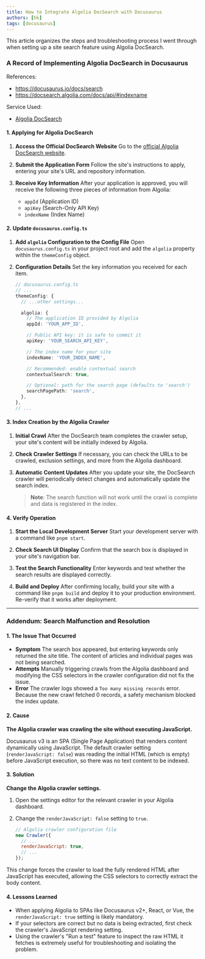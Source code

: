 ```yaml
---
title: How to Integrate Algolia DocSearch with Docusaurus
authors: [hk]
tags: [docusaurus]
---
```


This article organizes the steps and troubleshooting process I went through when setting up a site search feature using Algolia DocSearch.

### A Record of Implementing Algolia DocSearch in Docusaurus

References:
- https://docusaurus.io/docs/search
- https://docsearch.algolia.com/docs/api/#indexname

Service Used:
- [Algolia DocSearch](https://docsearch.algolia.com/)

<!-- truncate -->

#### 1. Applying for Algolia DocSearch

1.  **Access the Official DocSearch Website**
    Go to the [official Algolia DocSearch website](https://docsearch.algolia.com/).

2.  **Submit the Application Form**
    Follow the site's instructions to apply, entering your site's URL and repository information.

3.  **Receive Key Information**
    After your application is approved, you will receive the following three pieces of information from Algolia:
    *   `appId` (Application ID)
    *   `apiKey` (Search-Only API Key)
    *   `indexName` (Index Name)

#### 2. Update `docusaurus.config.ts`

1.  **Add `algolia` Configuration to the Config File**
    Open `docusaurus.config.ts` in your project root and add the `algolia` property within the `themeConfig` object.

2.  **Configuration Details**
    Set the key information you received for each item.

    ```typescript
    // docusaurus.config.ts
    // ...
    themeConfig: {
      // ...other settings...

      algolia: {
        // The application ID provided by Algolia
        appId: 'YOUR_APP_ID',

        // Public API key: it is safe to commit it
        apiKey: 'YOUR_SEARCH_API_KEY',

        // The index name for your site
        indexName: 'YOUR_INDEX_NAME',

        // Recommended: enable contextual search
        contextualSearch: true,

        // Optional: path for the search page (defaults to 'search')
        searchPagePath: 'search',
      },
    },
    // ...
    ```

#### 3. Index Creation by the Algolia Crawler

1.  **Initial Crawl**
    After the DocSearch team completes the crawler setup, your site's content will be initially indexed by Algolia.

2.  **Check Crawler Settings**
    If necessary, you can check the URLs to be crawled, exclusion settings, and more from the Algolia dashboard.

3.  **Automatic Content Updates**
    After you update your site, the DocSearch crawler will periodically detect changes and automatically update the search index.

    > **Note**: The search function will not work until the crawl is complete and data is registered in the index.

#### 4. Verify Operation

1.  **Start the Local Development Server**
    Start your development server with a command like `pnpm start`.

2.  **Check Search UI Display**
    Confirm that the search box is displayed in your site's navigation bar.

3.  **Test the Search Functionality**
    Enter keywords and test whether the search results are displayed correctly.

4.  **Build and Deploy**
    After confirming locally, build your site with a command like `pnpm build` and deploy it to your production environment. Re-verify that it works after deployment.

---

### Addendum: Search Malfunction and Resolution

#### 1. The Issue That Occurred

*   **Symptom**
    The search box appeared, but entering keywords only returned the site title. The content of articles and individual pages was not being searched.
*   **Attempts**
    Manually triggering crawls from the Algolia dashboard and modifying the CSS selectors in the crawler configuration did not fix the issue.
*   **Error**
    The crawler logs showed a `Too many missing records` error. Because the new crawl fetched 0 records, a safety mechanism blocked the index update.

#### 2. Cause

**The Algolia crawler was crawling the site without executing JavaScript.**

Docusaurus v3 is an SPA (Single Page Application) that renders content dynamically using JavaScript. The default crawler setting (`renderJavaScript: false`) was reading the initial HTML (which is empty) before JavaScript execution, so there was no text content to be indexed.

#### 3. Solution

**Change the Algolia crawler settings.**

1.  Open the settings editor for the relevant crawler in your Algolia dashboard.
2.  Change the `renderJavaScript: false` setting to `true`.

    ```javascript
    // Algolia crawler configuration file
    new Crawler({
      // ...
      renderJavaScript: true,
      // ...
    });
    ```

This change forces the crawler to load the fully rendered HTML after JavaScript has executed, allowing the CSS selectors to correctly extract the body content.

#### 4. Lessons Learned

*   When applying Algolia to SPAs like Docusaurus v2+, React, or Vue, the `renderJavaScript: true` setting is likely mandatory.
*   If your selectors are correct but no data is being extracted, first check the crawler's JavaScript rendering setting.
*   Using the crawler's "Run a test" feature to inspect the raw HTML it fetches is extremely useful for troubleshooting and isolating the problem.
